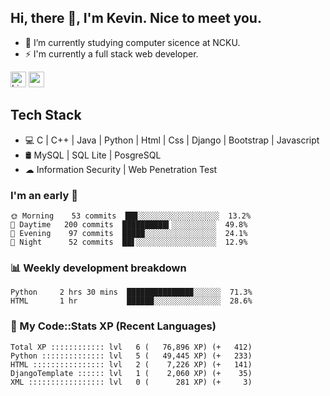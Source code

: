 ## Hi, there 👋, I'm Kevin. Nice to meet you.

- 🌱 I’m currently studying computer sicence at NCKU.
- ⚡ I'm currently a full stack web developer.

<a href="https://www.linkedin.com/in/kevin12686/"><img alt="LinkedIn" src="https://img.shields.io/badge/linkedin%20-%230077B5.svg?&style=for-the-badge&logo=linkedin&logoColor=white" height=25></a>
<a href="https://www.instagram.com/kevin12686/"><img src="https://img.shields.io/badge/instagram-3f729b?&style=for-the-badge&logo=instagram&logoColor=white" height=25></a>

## Tech Stack

* 💻 C | C++ | Java | Python | Html | Css | Django | Bootstrap | Javascript
* 🛢️ MySQL | SQL Lite | PosgreSQL
* ☁ Information Security | Web Penetration Test

### I'm an early 🐤

<!-- early_bird start -->

```text
🌞 Morning    53 commits  ██▊░░░░░░░░░░░░░░░░░░  13.2%
🌆 Daytime   200 commits  ██████████▍░░░░░░░░░░  49.8%
🌃 Evening    97 commits  █████░░░░░░░░░░░░░░░░  24.1%
🌙 Night      52 commits  ██▋░░░░░░░░░░░░░░░░░░  12.9%
```

<!-- early_bird end -->

### 📊 Weekly development breakdown

<!-- code_time start -->

```text
Python     2 hrs 30 mins  ██████████████▉░░░░░░  71.3%
HTML       1 hr           ██████░░░░░░░░░░░░░░░  28.6%
```

<!-- code_time end -->

### 🧰 My Code::Stats XP (Recent Languages)

<!-- codestats start -->

```text
Total XP :::::::::::: lvl   6 (   76,896 XP) (+   412)
Python :::::::::::::: lvl   5 (   49,445 XP) (+   233)
HTML :::::::::::::::: lvl   2 (    7,226 XP) (+   141)
DjangoTemplate :::::: lvl   1 (    2,060 XP) (+    35)
XML ::::::::::::::::: lvl   0 (      281 XP) (+     3)
```

<!-- codestats end -->
